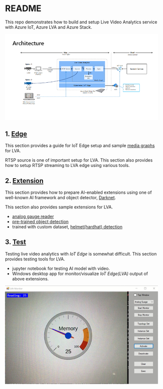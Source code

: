 # README

This repo demonstrates how to build and setup Live Video Analytics service with Azure IoT, Azure LVA and Azure Stack.

![LVA architecture](./lva-architecture.png)

## 1. [Edge](./1_Edge)

This section provides a guide for IoT Edge setup and sample [media graphs](https://docs.microsoft.com/en-us/azure/media-services/live-video-analytics-edge/media-graph-concept) for LVA.

RTSP source is one of important setup for LVA. This section also provides how to setup RTSP streaming to LVA edge using various tools.

## 2. [Extension](./2_Extension)

This section provides how to prepare AI-enabled extensions using one of well-known AI framework and object detector, [Darknet](https://pjreddie.com/darknet/).

This section also provides sample extensions for LVA.
- [analog gauge reader](./2_Extension/gauge)
- [pre-trained object detection](./2_Extension/yolov3-onnx-gpu)
- trained with custom dataset, [helmet(hardhat) detection](./2_Extension/darknetpy)

## 3. [Test](./3_Test)

Testing live video analytics with _IoT Edge_ is somewhat difficult. This section provides testing tools for LVA. 

- jupyter notebook for testing AI model with video.
- Windows desktop app for monitor/visualize _IoT Edge(LVA)_ output of above extensions.

![analogreader](./analogreader.png)

